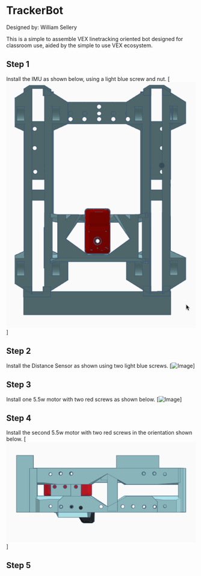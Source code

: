 # TrackerBot

Designed by: William Sellery

This is a simple to assemble VEX linetracking oriented bot designed for classroom use, aided by the simple to use VEX ecosystem.


## Step 1 

Install the IMU as shown below, using a light blue screw and nut.
[![Image](Pictures/step1.png)]


## Step 2 

Install the Distance Sensor as shown using two light blue screws.
[![Image](Pictures/step-1.png)]

## Step 3 

Install one 5.5w motor with two red screws as shown below.
[![Image](Pictures/step3)]

## Step 4 

Install the second 5.5w motor with two red screws in the orientation shown below.
[![Image](Pictures/step4.png)]

## Step 5 



